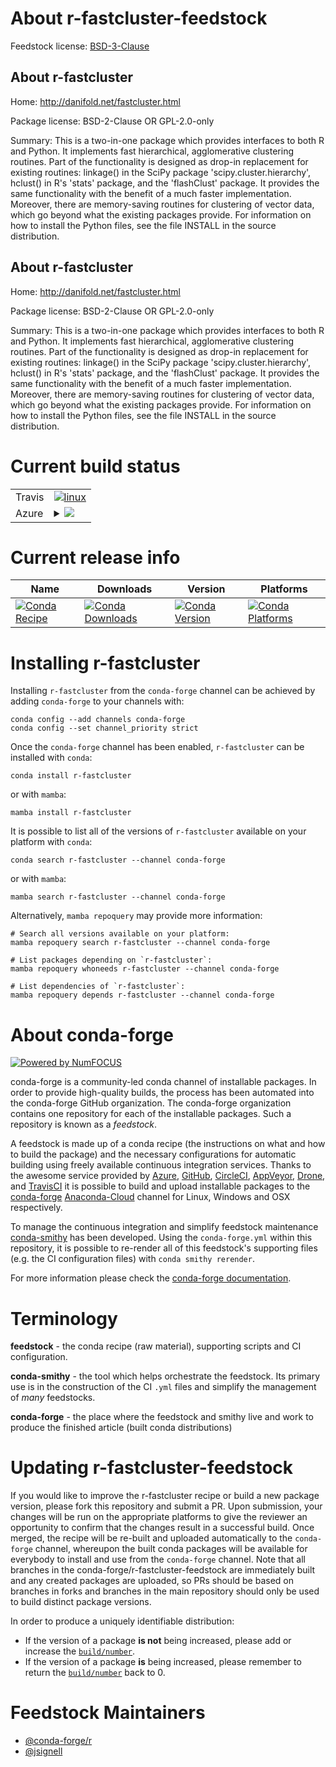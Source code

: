 About r-fastcluster-feedstock
=============================

Feedstock license: [BSD-3-Clause](https://github.com/conda-forge/r-fastcluster-feedstock/blob/main/LICENSE.txt)


About r-fastcluster
-------------------

Home: http://danifold.net/fastcluster.html

Package license: BSD-2-Clause OR GPL-2.0-only

Summary: This is a two-in-one package which provides interfaces to both R and Python. It implements fast hierarchical, agglomerative clustering routines. Part of the functionality is designed as drop-in replacement for existing routines: linkage() in the SciPy package 'scipy.cluster.hierarchy', hclust() in R's 'stats' package, and the 'flashClust' package. It provides the same functionality with the benefit of a much faster implementation. Moreover, there are memory-saving routines for clustering of vector data, which go beyond what the existing packages provide. For information on how to install the Python files, see the file INSTALL in the source distribution.

About r-fastcluster
-------------------

Home: http://danifold.net/fastcluster.html

Package license: BSD-2-Clause OR GPL-2.0-only

Summary: This is a two-in-one package which provides interfaces to both R and Python. It implements fast hierarchical, agglomerative clustering routines. Part of the functionality is designed as drop-in replacement for existing routines: linkage() in the SciPy package 'scipy.cluster.hierarchy', hclust() in R's 'stats' package, and the 'flashClust' package. It provides the same functionality with the benefit of a much faster implementation. Moreover, there are memory-saving routines for clustering of vector data, which go beyond what the existing packages provide. For information on how to install the Python files, see the file INSTALL in the source distribution.

Current build status
====================


<table><tr>
    <td>Travis</td>
    <td>
      <a href="https://app.travis-ci.com/conda-forge/r-fastcluster-feedstock">
        <img alt="linux" src="https://img.shields.io/travis/com/conda-forge/r-fastcluster-feedstock/main.svg?label=Linux">
      </a>
    </td>
  </tr>
    
  <tr>
    <td>Azure</td>
    <td>
      <details>
        <summary>
          <a href="https://dev.azure.com/conda-forge/feedstock-builds/_build/latest?definitionId=1126&branchName=main">
            <img src="https://dev.azure.com/conda-forge/feedstock-builds/_apis/build/status/r-fastcluster-feedstock?branchName=main">
          </a>
        </summary>
        <table>
          <thead><tr><th>Variant</th><th>Status</th></tr></thead>
          <tbody><tr>
              <td>linux_64_r_base4.2</td>
              <td>
                <a href="https://dev.azure.com/conda-forge/feedstock-builds/_build/latest?definitionId=1126&branchName=main">
                  <img src="https://dev.azure.com/conda-forge/feedstock-builds/_apis/build/status/r-fastcluster-feedstock?branchName=main&jobName=linux&configuration=linux%20linux_64_r_base4.2" alt="variant">
                </a>
              </td>
            </tr><tr>
              <td>linux_64_r_base4.3</td>
              <td>
                <a href="https://dev.azure.com/conda-forge/feedstock-builds/_build/latest?definitionId=1126&branchName=main">
                  <img src="https://dev.azure.com/conda-forge/feedstock-builds/_apis/build/status/r-fastcluster-feedstock?branchName=main&jobName=linux&configuration=linux%20linux_64_r_base4.3" alt="variant">
                </a>
              </td>
            </tr><tr>
              <td>linux_aarch64_r_base4.2</td>
              <td>
                <a href="https://dev.azure.com/conda-forge/feedstock-builds/_build/latest?definitionId=1126&branchName=main">
                  <img src="https://dev.azure.com/conda-forge/feedstock-builds/_apis/build/status/r-fastcluster-feedstock?branchName=main&jobName=linux&configuration=linux%20linux_aarch64_r_base4.2" alt="variant">
                </a>
              </td>
            </tr><tr>
              <td>linux_aarch64_r_base4.3</td>
              <td>
                <a href="https://dev.azure.com/conda-forge/feedstock-builds/_build/latest?definitionId=1126&branchName=main">
                  <img src="https://dev.azure.com/conda-forge/feedstock-builds/_apis/build/status/r-fastcluster-feedstock?branchName=main&jobName=linux&configuration=linux%20linux_aarch64_r_base4.3" alt="variant">
                </a>
              </td>
            </tr><tr>
              <td>linux_ppc64le_r_base4.2</td>
              <td>
                <a href="https://dev.azure.com/conda-forge/feedstock-builds/_build/latest?definitionId=1126&branchName=main">
                  <img src="https://dev.azure.com/conda-forge/feedstock-builds/_apis/build/status/r-fastcluster-feedstock?branchName=main&jobName=linux&configuration=linux%20linux_ppc64le_r_base4.2" alt="variant">
                </a>
              </td>
            </tr><tr>
              <td>linux_ppc64le_r_base4.3</td>
              <td>
                <a href="https://dev.azure.com/conda-forge/feedstock-builds/_build/latest?definitionId=1126&branchName=main">
                  <img src="https://dev.azure.com/conda-forge/feedstock-builds/_apis/build/status/r-fastcluster-feedstock?branchName=main&jobName=linux&configuration=linux%20linux_ppc64le_r_base4.3" alt="variant">
                </a>
              </td>
            </tr><tr>
              <td>osx_64_r_base4.2</td>
              <td>
                <a href="https://dev.azure.com/conda-forge/feedstock-builds/_build/latest?definitionId=1126&branchName=main">
                  <img src="https://dev.azure.com/conda-forge/feedstock-builds/_apis/build/status/r-fastcluster-feedstock?branchName=main&jobName=osx&configuration=osx%20osx_64_r_base4.2" alt="variant">
                </a>
              </td>
            </tr><tr>
              <td>osx_64_r_base4.3</td>
              <td>
                <a href="https://dev.azure.com/conda-forge/feedstock-builds/_build/latest?definitionId=1126&branchName=main">
                  <img src="https://dev.azure.com/conda-forge/feedstock-builds/_apis/build/status/r-fastcluster-feedstock?branchName=main&jobName=osx&configuration=osx%20osx_64_r_base4.3" alt="variant">
                </a>
              </td>
            </tr><tr>
              <td>win_64</td>
              <td>
                <a href="https://dev.azure.com/conda-forge/feedstock-builds/_build/latest?definitionId=1126&branchName=main">
                  <img src="https://dev.azure.com/conda-forge/feedstock-builds/_apis/build/status/r-fastcluster-feedstock?branchName=main&jobName=win&configuration=win%20win_64_" alt="variant">
                </a>
              </td>
            </tr>
          </tbody>
        </table>
      </details>
    </td>
  </tr>
</table>

Current release info
====================

| Name | Downloads | Version | Platforms |
| --- | --- | --- | --- |
| [![Conda Recipe](https://img.shields.io/badge/recipe-r--fastcluster-green.svg)](https://anaconda.org/conda-forge/r-fastcluster) | [![Conda Downloads](https://img.shields.io/conda/dn/conda-forge/r-fastcluster.svg)](https://anaconda.org/conda-forge/r-fastcluster) | [![Conda Version](https://img.shields.io/conda/vn/conda-forge/r-fastcluster.svg)](https://anaconda.org/conda-forge/r-fastcluster) | [![Conda Platforms](https://img.shields.io/conda/pn/conda-forge/r-fastcluster.svg)](https://anaconda.org/conda-forge/r-fastcluster) |

Installing r-fastcluster
========================

Installing `r-fastcluster` from the `conda-forge` channel can be achieved by adding `conda-forge` to your channels with:

```
conda config --add channels conda-forge
conda config --set channel_priority strict
```

Once the `conda-forge` channel has been enabled, `r-fastcluster` can be installed with `conda`:

```
conda install r-fastcluster
```

or with `mamba`:

```
mamba install r-fastcluster
```

It is possible to list all of the versions of `r-fastcluster` available on your platform with `conda`:

```
conda search r-fastcluster --channel conda-forge
```

or with `mamba`:

```
mamba search r-fastcluster --channel conda-forge
```

Alternatively, `mamba repoquery` may provide more information:

```
# Search all versions available on your platform:
mamba repoquery search r-fastcluster --channel conda-forge

# List packages depending on `r-fastcluster`:
mamba repoquery whoneeds r-fastcluster --channel conda-forge

# List dependencies of `r-fastcluster`:
mamba repoquery depends r-fastcluster --channel conda-forge
```


About conda-forge
=================

[![Powered by
NumFOCUS](https://img.shields.io/badge/powered%20by-NumFOCUS-orange.svg?style=flat&colorA=E1523D&colorB=007D8A)](https://numfocus.org)

conda-forge is a community-led conda channel of installable packages.
In order to provide high-quality builds, the process has been automated into the
conda-forge GitHub organization. The conda-forge organization contains one repository
for each of the installable packages. Such a repository is known as a *feedstock*.

A feedstock is made up of a conda recipe (the instructions on what and how to build
the package) and the necessary configurations for automatic building using freely
available continuous integration services. Thanks to the awesome service provided by
[Azure](https://azure.microsoft.com/en-us/services/devops/), [GitHub](https://github.com/),
[CircleCI](https://circleci.com/), [AppVeyor](https://www.appveyor.com/),
[Drone](https://cloud.drone.io/welcome), and [TravisCI](https://travis-ci.com/)
it is possible to build and upload installable packages to the
[conda-forge](https://anaconda.org/conda-forge) [Anaconda-Cloud](https://anaconda.org/)
channel for Linux, Windows and OSX respectively.

To manage the continuous integration and simplify feedstock maintenance
[conda-smithy](https://github.com/conda-forge/conda-smithy) has been developed.
Using the ``conda-forge.yml`` within this repository, it is possible to re-render all of
this feedstock's supporting files (e.g. the CI configuration files) with ``conda smithy rerender``.

For more information please check the [conda-forge documentation](https://conda-forge.org/docs/).

Terminology
===========

**feedstock** - the conda recipe (raw material), supporting scripts and CI configuration.

**conda-smithy** - the tool which helps orchestrate the feedstock.
                   Its primary use is in the construction of the CI ``.yml`` files
                   and simplify the management of *many* feedstocks.

**conda-forge** - the place where the feedstock and smithy live and work to
                  produce the finished article (built conda distributions)


Updating r-fastcluster-feedstock
================================

If you would like to improve the r-fastcluster recipe or build a new
package version, please fork this repository and submit a PR. Upon submission,
your changes will be run on the appropriate platforms to give the reviewer an
opportunity to confirm that the changes result in a successful build. Once
merged, the recipe will be re-built and uploaded automatically to the
`conda-forge` channel, whereupon the built conda packages will be available for
everybody to install and use from the `conda-forge` channel.
Note that all branches in the conda-forge/r-fastcluster-feedstock are
immediately built and any created packages are uploaded, so PRs should be based
on branches in forks and branches in the main repository should only be used to
build distinct package versions.

In order to produce a uniquely identifiable distribution:
 * If the version of a package **is not** being increased, please add or increase
   the [``build/number``](https://docs.conda.io/projects/conda-build/en/latest/resources/define-metadata.html#build-number-and-string).
 * If the version of a package **is** being increased, please remember to return
   the [``build/number``](https://docs.conda.io/projects/conda-build/en/latest/resources/define-metadata.html#build-number-and-string)
   back to 0.

Feedstock Maintainers
=====================

* [@conda-forge/r](https://github.com/conda-forge/r/)
* [@jsignell](https://github.com/jsignell/)

